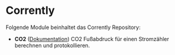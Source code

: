 # Corrently

Folgende Module beinhaltet das Corrently Repository:

- __CO2__ ([Dokumentation](CO2))
	CO2 Fußabdruck für einen Stromzähler berechnen und protokollieren. 
